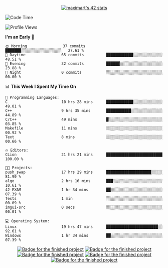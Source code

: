 <p align="center">
<a href="https://github.com/oakoudad/badge42"><img src="https://badge.mediaplus.ma/greenbinary/maximart?1337Badge=off&UM6P=off&42Network=off" alt="maximart's 42 stats" /></a>
</p>

<!--START_SECTION:waka-->
![Code Time](http://img.shields.io/badge/Code%20Time-58%20hrs%2010%20mins-blue)

![Profile Views](http://img.shields.io/badge/Profile%20Views-6-blue)

**I'm an Early 🐤** 

```text
🌞 Morning                37 commits          ███████░░░░░░░░░░░░░░░░░░   27.61 % 
🌆 Daytime                65 commits          ████████████░░░░░░░░░░░░░   48.51 % 
🌃 Evening                32 commits          ██████░░░░░░░░░░░░░░░░░░░   23.88 % 
🌙 Night                  0 commits           ░░░░░░░░░░░░░░░░░░░░░░░░░   00.00 % 
```


📊 **This Week I Spent My Time On** 

```text
💬 Programming Languages: 
C                        10 hrs 28 mins      ████████████░░░░░░░░░░░░░   49.01 % 
C++                      9 hrs 35 mins       ███████████░░░░░░░░░░░░░░   44.89 % 
C/C++                    49 mins             █░░░░░░░░░░░░░░░░░░░░░░░░   03.85 % 
Makefile                 11 mins             ░░░░░░░░░░░░░░░░░░░░░░░░░   00.92 % 
Text                     8 mins              ░░░░░░░░░░░░░░░░░░░░░░░░░   00.66 % 

🔥 Editors: 
CLion                    21 hrs 21 mins      █████████████████████████   100.00 % 

🐱‍💻 Projects: 
push_swap                17 hrs 29 mins      ████████████████████░░░░░   81.90 % 
algo                     2 hrs 16 mins       ███░░░░░░░░░░░░░░░░░░░░░░   10.61 % 
42-EXAM                  1 hr 34 mins        ██░░░░░░░░░░░░░░░░░░░░░░░   07.39 % 
Tests                    1 min               ░░░░░░░░░░░░░░░░░░░░░░░░░   00.09 % 
imgui-src                0 secs              ░░░░░░░░░░░░░░░░░░░░░░░░░   00.01 % 

💻 Operating System: 
Linux                    19 hrs 47 mins      ███████████████████████░░   92.61 % 
Windows                  1 hr 34 mins        ██░░░░░░░░░░░░░░░░░░░░░░░   07.39 % 
```


<!--END_SECTION:waka-->
<p align="center">
<a href="https://github.com/ayogun/42-project-badges?tab=readme-ov-file"><img src="https://raw.githubusercontent.com/ayogun/42-project-badges/refs/heads/main/badges/libftm.png" alt="Badge for the finished project" /></a>
<a href="https://github.com/ayogun/42-project-badges?tab=readme-ov-file"><img src="https://raw.githubusercontent.com/ayogun/42-project-badges/refs/heads/main/badges/ft_printfm.png" alt="Badge for the finished project" /></a>
<a href="https://github.com/ayogun/42-project-badges?tab=readme-ov-file"><img src="https://raw.githubusercontent.com/ayogun/42-project-badges/refs/heads/main/badges/get_next_linem.png" alt="Badge for the finished project" /></a>
<a href="https://github.com/ayogun/42-project-badges?tab=readme-ov-file"><img src="https://raw.githubusercontent.com/ayogun/42-project-badges/refs/heads/main/badges/born2beroote.png" alt="Badge for the finished project" /></a>
<a href="https://github.com/ayogun/42-project-badges?tab=readme-ov-file"><img src="https://raw.githubusercontent.com/ayogun/42-project-badges/refs/heads/main/badges/minitalkm.png" alt="Badge for the finished project" /></a>
</p>
